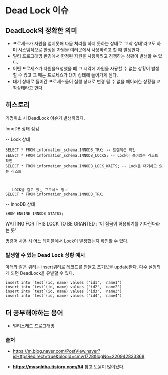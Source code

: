 # Dead Lock 이슈

## DeadLock의 정확한 의미
- 프로세스가 자원을 얻지못해 다음 처리를 하지 못하는 상태로 '교착 상태'라고도 하며 시스템적으로 한정된 자원을 여러곳에서 사용하려고 할 때 발생한다.
- 멀티 프로그래밍 환경에서 한정된 자원을 사용하려고 경쟁하는 상황이 발생할 수 있다.
- 어떤 프로세스가 자원을요청했을 떄 그 시각에 자원을 사용할 수 없는 상황이 발생할 수 있고 그 때는 프로세스가 대기 상태에 들어가게 된다.
- 대기 상태로 들어간 프로세스들이 실행 상태로 변경 될 수 없을 때이러한 상황을 교착상태라고 한다.

## 히스토리
기명취소 시 DeadLock 이슈가 발생하였다.



InnoDB 상태 점검

-- Lock 상태
``` mysql
SELECT * FROM information_schema.INNODB_TRX; -- 트랜잭션 확인
SELECT * FROM information_schema.INNODB_LOCKS; -- Lock이 걸려있는 리스트 확인
SELECT * FROM information_schema.INNODB_LOCK_WAITS; -- Lock을 대기하고 있는 리스트



-- LOCK을 걸고 있는 프로세스 정보
SELECT * FROM information_schema.INNODB_TRX;
```
-- InnoDB 상태
``` mysql
SHOW ENGINE INNODB STATUS;
```



WAITING FOR THIS LOCK TO BE GRANTED : '이 잠금이 허용되기를 기다린다라는 뜻'

 명령어 사용 시 어느 테이블에서 Lock이 발생했는지 확인할 수 있다.


 ### 발생할 수 있는 Dead Lock 상황 예시
 아래와 같은 쿼리는 insert쿼리로 레코드를 만들고 초기값을 update한다.
다수 실행되게 되면 DeadLock을 유발할 수 있다.
 ``` mysql
insert into `test`(id, name) values ('id1', 'name1')
insert into `test`(id, name) values ('id2', 'name2')
insert into `test`(id, name) values ('id3', 'name3')
insert into `test`(id, name) values ('id4', 'name4')
 ```




 ## 더 공부해야하는 용어
 - 멀티스레드 프로그래밍



### 출처
- https://m.blog.naver.com/PostView.naver?isHttpsRedirect=true&blogId=cmw1728&logNo=220942833368

- __https://mysqldba.tistory.com/54__ 참고 도움이 많이됬다.